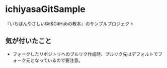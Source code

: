 # ichiyasaGitSample
『いちばんやさしいGit&GitHubの教本』のサンプルプロジェクト

## 気が付いたこと
- フォークしたリポジトリへのプルリク作成時、プルリク先はデフォルトでフォーク元となっているので要注意。
